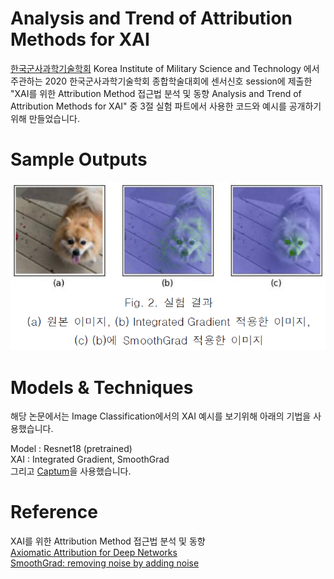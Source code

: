 # Analysis and Trend of Attribution Methods for XAI   
   
[한국군사과학기술학회](http://www.kimst.or.kr/) Korea Institute of Military Science and Technology  에서 주관하는 2020 한국군사과학기술학회 종합학술대회에 센서신호 session에 제출한 "XAI를 위한 Attribution Method 접근법 분석 및 동향 Analysis and Trend of Attribution Methods for XAI" 중 3절 실험 파트에서 사용한 코드와 예시를 공개하기 위해 만들었습니다.



# Sample Outputs
![sample.png](./sample.png)



# Models & Techniques
해당 논문에서는 Image Classification에서의 XAI 예시를 보기위해 아래의 기법을 사용했습니다.   

Model : Resnet18 (pretrained)   
XAI : Integrated Gradient, SmoothGrad    
그리고 [Captum](https://github.com/pytorch/captum, "Captum")을 사용했습니다.
    
   
      
   
# Reference
XAI를 위한 Attribution Method 접근법 분석 및 동향    
[Axiomatic Attribution for Deep Networks](https://arxiv.org/abs/1703.01365)   
[SmoothGrad: removing noise by adding noise](https://arxiv.org/abs/1706.03825)   
